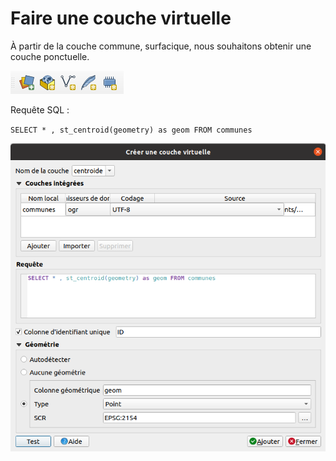# Faire une couche virtuelle

À partir de la couche commune, surfacique, nous souhaitons obtenir une couche ponctuelle.

![Sélection](./media/layer_toolbar.png)

Requête SQL :

`SELECT * , st_centroid(geometry) as geom FROM communes`

![Couche virtuelle](./media/couche_virtuelle.png)
